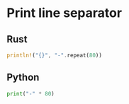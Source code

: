 # Print line separator

## Rust
```rust
println!("{}", "-".repeat(80))
```

## Python
```python
print("-" * 80)
```